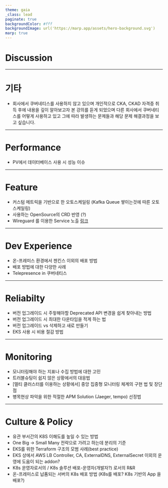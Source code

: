 ```yaml
---
theme: gaia
_class: lead
paginate: true
backgroundColor: #fff
backgroundImage: url('https://marp.app/assets/hero-background.svg')
marp: true
---
```


# Discussion

---

# 기타

- 회사에서 쿠버네티스를 사용하지 않고 있으며 개인적으로 CKA, CKAD 자격증 취득 후에 내용을 깊이 알아보고자 본 강의를 듣게 되었으며 다른 회사에서 쿠버네티스를 어떻게 사용하고 있고 그에 따라 발생하는 문제들과 해당 문제 해결과정을 보고 싶습니다.

---

# Performance

- PV에서 데이터베이스 사용 시 성능 이슈

---

# Feature

- 커스텀 메트릭을 기반으로 한 오토스케일링
  (Kafka Queue 쌓이는것에 따른 오토스케일링)
- 사용하는 OpenSource의 CRD 반영 (?)
- Wireguard 를 이용한 Service 노출 [링크](https://github.com/gravitl/netmaker)

---

# Dev Experience

- 온-프레미스 환경에서 젠킨스 이외의 배포 방법
- 배포 방법에 대한 다양한 사례
- Telepresence in 쿠버네티스

---

# Reliabilty

- 버전 업그레이드 시 주읳해야할 Deprecated API 변경을 쉽게 찾아내는 방법
- 버전 업그레이드 시 최대한 다운타임을 적게 하는 법
- 버전 업그레이드 vs 삭제하고 새로 만들기
- EKS 사용 시 비용 절감 방법

---

# Monitoring

- 모니터링해야 하는 지표나 수집 방법에 대한 고민
- 트러블슈팅이 쉽지 않은 상황에서의 대응법
- [멀티 클러스터를 이용하는 상황에서]
  중앙 집중형 모니터링 체계의 구현 법 및 장단점
- 병목현상 파악을 위한 적절한 APM Solution (Jaeger, tempo) 선정법

---

# Culture & Policy

- 유관 부서간의 K8S 이해도를 높일 수 있는 방법
- One Big -> Small Many 전략으로 가려고 하는데 분리의 기준
- EKS를 위한 Terraform 구조의 모범 사례(best practice)
- EKS 상에서 AWS LB Controller, CA, ExternalDNS, ExternalSecret 이외의 운영에 도움이 되는 addon?
- K8s 운영자로서의 / K8s 솔루션 배포-운영자(개발자?) 로서의 R&R
- 온-프레미스로 납품되는 서버의 K8s 배포 방법
  (K8s를 배포? K8s 기반의 App 을 배포?)
